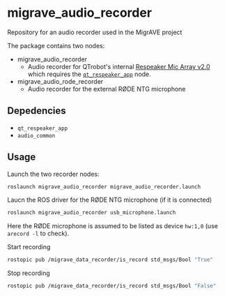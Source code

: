 # migrave_audio_recorder
Repository for an audio recorder used in the MigrAVE project

The package contains two nodes:
- migrave_audio_recorder
    - Audio recorder for QTrobot's internal [Respeaker Mic Array v2.0](https://wiki.seeedstudio.com/ReSpeaker_Mic_Array_v2.0/) which requires the [`qt_respeaker_app`](https://github.com/luxai-qtrobot/software/tree/master/apps/qt_respeaker_app) node.
- migrave_audio_rode_recorder
    - Audio recorder for the external RØDE NTG microphone

## Depedencies

- `qt_respeaker_app`
- `audio_common`

## Usage 

Launch the two recorder nodes:
```sh
roslaunch migrave_audio_recorder migrave_audio_recorder.launch
```
Laucn the ROS driver for the RØDE NTG microphone (if it is connected)
```sh
roslaunch migrave_audio_recorder usb_microphone.launch
```
Here the RØDE microphone is assumed to be listed as device `hw:1,0` (use `arecord -l` to check).

Start recording

```sh
rostopic pub /migrave_data_recorder/is_record std_msgs/Bool "True"
```
Stop recording

```sh
rostopic pub /migrave_data_recorder/is_record std_msgs/Bool "False"
```
